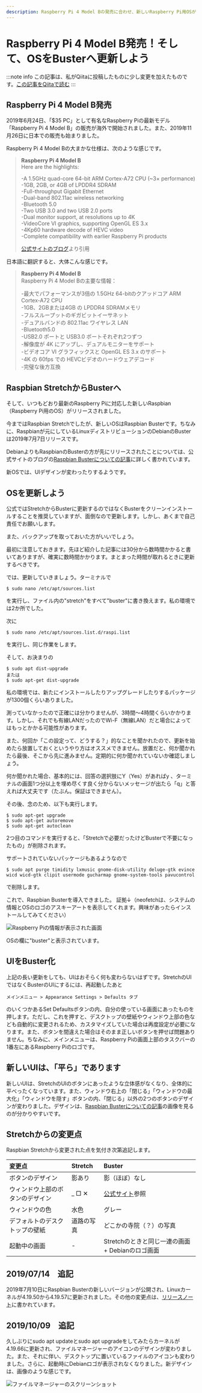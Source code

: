 ```yaml
---
description: Raspberry Pi 4 Model Bの発売に合わせ、新しいRaspberry Pi用OSがリリースされました。最新のOSに更新しましょう。
---
```


# Raspberry Pi 4 Model B発売！そして、OSをBusterへ更新しよう

:::note info
この記事は、私がQiitaに投稿したものに少し変更を加えたものです。[この記事をQiitaで読む](https://qiita.com/Robot-Inventor/items/b565e323b94fc2985ec0)
:::

## Raspberry Pi 4 Model B発売

2019年6月24日、「$35 PC」として有名なRaspberry Piの最新モデル「Raspberry Pi 4 Model B」の販売が海外で開始されました。また、2019年11月26日に日本での販売も始まりました。

Raspberry Pi 4 Model Bの大まかな仕様は、次のような感じです。

<!-- 引用ブロックはMarkdownに変換したときに改行が入らなかったためHTMLを使用 -->

<blockquote>
    <p>
        <b>Raspberry Pi 4 Model B</b><br>
        Here are the highlights:
    </p>
    <p>
        -A 1.5GHz quad-core 64-bit ARM Cortex-A72 CPU (~3× performance)<br>
        -1GB, 2GB, or 4GB of LPDDR4 SDRAM<br>
        -Full-throughput Gigabit Ethernet<br>
        -Dual-band 802.11ac wireless networking<br>
        -Bluetooth 5.0<br>
        -Two USB 3.0 and two USB 2.0 ports<br>
        -Dual monitor support, at resolutions up to 4K<br>
        -VideoCore VI graphics, supporting OpenGL ES 3.x<br>
        -4Kp60 hardware decode of HEVC video<br>
        -Complete compatibility with earlier Raspberry Pi products
    </p>
    <p>
        <a href="https://www.raspberrypi.org/blog/raspberry-pi-4-on-sale-now-from-35/">公式サイトのブログ</a>より引用
    </p>
</blockquote>

日本語に翻訳すると、大体こんな感じです。

<blockquote>
    <p>
        <b>Raspberry Pi 4 Model B</b><br>
        Raspberry Pi 4 Model Bの主要な情報：
    </p>
    <p>
        -最大でパフォーマンスが3倍の 1.5GHz 64-bitのクアッドコア ARM Cortex-A72 CPU<br>
        -1GB、2GBまたは4GB の LPDDR4 SDRAMメモリ<br>
        -フルスループットのギガビットイーサネット<br>
        -デュアルバンドの 802.11ac ワイヤレス LAN<br>
        -Bluetooth5.0<br>
        -USB2.0 ポートと USB3.0 ポートそれぞれ2つずつ<br>
        -解像度が 4K にアップし、デュアルモニターをサポート<br>
        -ビデオコア VI グラフィックスと OpenGL ES 3.x のサポート<br>
        -4K の 60fps での HEVCビデオのハードウェアデコード<br>
        -完璧な後方互換
    </p>
</blockquote>

## Raspbian StretchからBusterへ

そして、いつもどおり最新のRaspberry Piに対応した新しいRaspbian（Raspberry Pi用のOS）がリリースされました。

今まではRaspbian Stretchでしたが、新しいOSはRaspbian Busterです。ちなみに、Raspbianが元にしているLinuxディストリビューションのDebianのBusterは2019年7月7日リリースです。

DebianよりもRaspbianのBusterの方が先にリリースされたことについては、公式サイトのブログの[Raspbian Busterについての記事](https://www.raspberrypi.org/blog/buster-the-new-version-of-raspbian/)に詳しく書かれています。

新OSでは、UIデザインが変わったりするようです。

## OSを更新しよう

公式ではStretchからBusterに更新するのではなくBusterをクリーンインストールすることを推奨していますが、面倒なので更新します。しかし、あくまで自己責任でお願いします。

また、バックアップを取っておいた方がいいでしょう。

最初に注意しておきます。先ほど紹介した記事には30分から数時間かかると書いてありますが、確実に数時間かかります。まとまった時間が取れるときに更新するべきです。

では、更新していきましょう。ターミナルで

```
$ sudo nano /etc/apt/sources.list
```

を実行し、ファイル内の"stretch"をすべて"buster"に書き換えます。私の環境では2か所でした。

次に

```
$ sudo nano /etc/apt/sources.list.d/raspi.list
```

を実行し、同じ作業をします。

そして、お決まりの

```
$ sudo apt dist-upgrade
または
$ sudo apt-get dist-upgrade
```

私の環境では、新たにインストールしたりアップグレードしたりするパッケージが1300個くらいありました。

測っていなかったので正確には分かりませんが、3時間〜4時間くらいかかります。しかし、それでも有線LANだったのでWi-F（無線LAN）だと場合によってはもっとかかる可能性があります。

また、何回か「この設定って、どうする？」的なことを聞かれたので、更新を始めたら放置しておくというやり方はオススメできません。放置だと、何か聞かれたら最後、そこから先に進みません。定期的に何か聞かれていないか確認しましょう。

何か聞かれた場合、基本的には、回答の選択肢にY（Yes）があればy 、ターミナルの画面1つ分以上を埋め尽くす良く分からないメッセージが出たら「q」と答えれば大丈夫です（たぶん。保証はできません）。

その後、念のため、以下も実行します。

```
$ sudo apt-get upgrade
$ sudo apt-get autoremove
$ sudo apt-get autoclean
```

2つ目のコマンドを実行すると、「Stretchで必要だったけどBusterで不要になったもの」が削除されます。

サポートされていないパッケージもあるようなので

```
$ sudo apt purge timidity lxmusic gnome-disk-utility deluge-gtk evince wicd wicd-gtk clipit usermode gucharmap gnome-system-tools pavucontrol
```

で削除します。

これで、Raspbian Busterを導入できました。
証拠↓（neofetchは、システムの情報とOSのロゴのアスキーアートを表示してくれます。興味があったらインストールしてみてください）

![Raspberry Piの情報が表示された画面](terminal.png)

OSの欄に"buster"と表示されています。

## UIをBuster化

上記の長い更新をしても、UIはおそらく何も変わらないはずです。StretchのUIではなくBusterのUIにするには、再起動したあと

```
メインメニュー > Appearance Settings > Defaults タブ
```

のいくつかあるSet Defaultsボタンの内、自分の使っている画面にあったものを押します。ただし、これを押すと、デスクトップの壁紙やウィンドウ上部の色なども自動的に変更されるため、カスタマイズしていた場合は再度設定が必要になります。また、ボタンを間違えた場合はそのまま正しいボタンを押せば問題ありません。ちなみに、メインメニューは、Raspberry Piの画面上部のタスクバーの1番左にあるRaspberry Piのロゴです。

## 新しいUIは、「平ら」であります

新しいUIは、StretchのUIのボタンにあったような立体感がなくなり、全体的に平べったくなっています。また、ウィンドウ右上の「閉じる」「ウィンドウの最大化」「ウィンドウを隠す」ボタンの内、「閉じる」以外の2つのボタンのデザインが変わりました。デザインは、[Raspbian Busterについての記事](https://www.raspberrypi.org/blog/buster-the-new-version-of-raspbian/)の画像を見るのが分かりやすいです。

## Stretchからの変更点

Raspbian Stretchから変更された点を気付き次第追記します。

| 変更点                           | Stretch    | Buster                                                                                 |
| :------------------------------- | :--------- | :------------------------------------------------------------------------------------- |
| ボタンのデザイン                 | 影あり     | 影（ほぼ）なし                                                                         |
| ウィンドウ上部のボタンのデザイン | _ □ ✕      | [公式サイト](https://www.raspberrypi.org/blog/buster-the-new-version-of-raspbian/)参照 |
| ウィンドウの色                   | 水色       | グレー                                                                                 |
| デフォルトのデスクトップの壁紙   | 道路の写真 | どこかの寺院（？）の写真                                                               |
| 起動中の画面                     | -          | Stretchのときと同じ一連の画面 + Debianのロゴ画面                                       |

## 2019/07/14　追記

2019年7月10日にRaspbian Busterの新しいバージョンが公開され、Linuxカーネルが4.19.50から4.19.57に更新されました。その他の変更点は、[リリースノート](http://downloads.raspberrypi.org/raspbian/release_notes.txt)に書かれています。

## 2019/10/09　追記

久しぶりにsudo apt updateとsudo apt upgradeをしてみたらカーネルが4.19.66に更新され、ファイルマネージャーのアイコンのデザインが変わりました。また、それに伴い、デスクトップに置いているファイルのアイコンも変わりました。さらに、起動時にDebianロゴが表示されなくなりました。新デザインは、画像のような感じです。

![ファイルマネージャーのスクリーンショット](file_manager.png)

